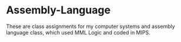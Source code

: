 # Assembly-Language
These are class assignments for my computer systems and assembly language class, which used MML Logic and coded in MIPS. 

